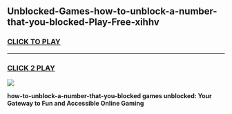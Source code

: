 
## Unblocked-Games-how-to-unblock-a-number-that-you-blocked-Play-Free-xihhv
<h3>
<a href="https://premium76.site?title=how-to-unblock-a-number-that-you-blocked&ref=10A">CLICK TO PLAY</a></h3>
<hr>

<h3>
<a href="https://premium76.site?title=how-to-unblock-a-number-that-you-blocked&ref=10A">CLICK 2 PLAY</a>
  
</h3>

<a href="https://premium76.site?title=how-to-unblock-a-number-that-you-blocked&ref=10A"><img src="https://clearcache.store/games.png"></a>


**how-to-unblock-a-number-that-you-blocked games unblocked: Your Gateway to Fun and Accessible Online Gaming**
